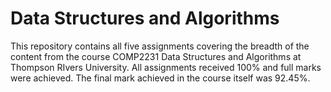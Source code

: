 # Data Structures and Algorithms
This repository contains all five assignments covering the breadth of the content from the course COMP2231 Data Structures and Algorithms at Thompson RIvers University. All assignments received 100% and full marks were achieved. The final mark achieved in the course itself was 92.45%. 
